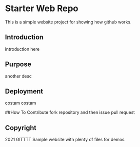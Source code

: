 # Starter Web Repo

This is a simple website project for showing how github works.

## Introduction

introduction here

## Purpose
 another desc 
 
## Deployment

costam costam

##How To Contribute
fork repository and then issue pull request

## Copyright

2021 GITTTT
Sample website with plenty of files for demos